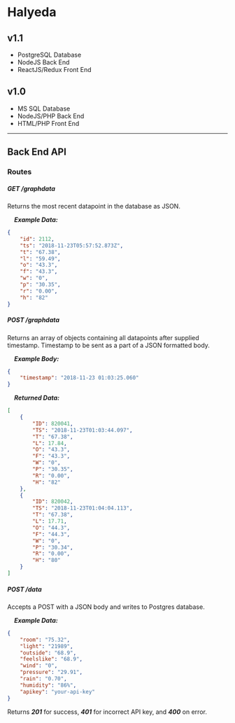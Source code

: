 # Halyeda

## v1.1

-  PostgreSQL Database
-  NodeJS Back End
-  ReactJS/Redux Front End

## v1.0

-  MS SQL Database
-  NodeJS/PHP Back End
-  HTML/PHP Front End

---

## Back End API

### Routes

##### GET /graphdata

Returns the most recent datapoint in the database as JSON.

&nbsp;&nbsp;&nbsp;&nbsp;**_Example Data:_**

```json
{
	"id": 2112,
	"ts": "2018-11-23T05:57:52.873Z",
	"t": "67.38",
	"l": "59.49",
	"o": "43.3",
	"f": "43.3",
	"w": "0",
	"p": "30.35",
	"r": "0.00",
	"h": "82"
}
```

##### POST /graphdata

Returns an array of objects containing all datapoints after supplied timestamp. Timestamp to be sent as a part of a JSON formatted body.

&nbsp;&nbsp;&nbsp;&nbsp;**_Example Body:_**

```json
{
	"timestamp": "2018-11-23 01:03:25.060"
}
```

&nbsp;&nbsp;&nbsp;&nbsp;**_Returned Data:_**

```json
[
	{
		"ID": 820041,
		"TS": "2018-11-23T01:03:44.097",
		"T": "67.38",
		"L": 17.84,
		"O": "43.3",
		"F": "43.3",
		"W": "0",
		"P": "30.35",
		"R": "0.00",
		"H": "82"
	},
	{
		"ID": 820042,
		"TS": "2018-11-23T01:04:04.113",
		"T": "67.38",
		"L": 17.71,
		"O": "44.3",
		"F": "44.3",
		"W": "0",
		"P": "30.34",
		"R": "0.00",
		"H": "80"
	}
]
```

##### POST /data

Accepts a POST with a JSON body and writes to Postgres database.

&nbsp;&nbsp;&nbsp;&nbsp;**_Example Data:_**

```json
{
	"room": "75.32",
	"light": "21989",
	"outside": "68.9",
	"feelslike": "68.9",
	"wind": "0",
	"pressure": "29.91",
	"rain": "0.70",
	"humidity": "86%",
	"apikey": "your-api-key"
}
```

Returns **_201_** for success, **_401_** for incorrect API key, and **_400_** on error.
